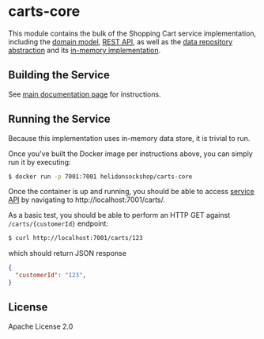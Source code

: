 # carts-core

This module contains the bulk of the Shopping Cart service implementation, including the 
[domain model](./src/main/java/io/helidon/examples/sockshop/carts/Cart.java), 
[REST API](./src/main/java/io/helidon/examples/sockshop/carts/CartResource.java), as well as the
[data repository abstraction](./src/main/java/io/helidon/examples/sockshop/carts/CartRepository.java) 
and its [in-memory implementation](./src/main/java/io/helidon/examples/sockshop/carts/DefaultCartRepository.java).

## Building the Service

See [main documentation page](../README.md#building-the-service) for instructions.

## Running the Service

Because this implementation uses in-memory data store, it is trivial to run.

Once you've built the Docker image per instructions above, you can simply run it by executing:

```bash
$ docker run -p 7001:7001 helidonsockshop/carts-core
``` 

Once the container is up and running, you should be able to access [service API](../README.md#api) 
by navigating to http://localhost:7001/carts/.

As a basic test, you should be able to perform an HTTP GET against `/carts/{customerId}` endpoint:

```bash
$ curl http://localhost:7001/carts/123
``` 
which should return JSON response
```json
{
  "customerId": "123",
}
```

## License

Apache License 2.0
